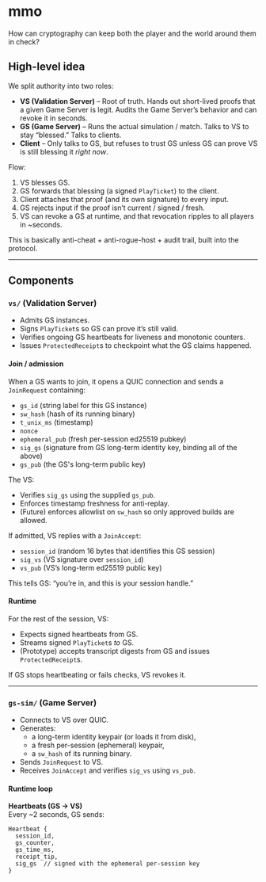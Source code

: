 # mmo

How can cryptography can keep both the player and the world around them in check?

## High-level idea

We split authority into two roles:

- **VS (Validation Server)** – Root of truth. Hands out short-lived proofs that a given Game Server is legit. Audits the Game Server’s behavior and can revoke it in seconds.
- **GS (Game Server)** – Runs the actual simulation / match. Talks to VS to stay “blessed.” Talks to clients.
- **Client** – Only talks to GS, but refuses to trust GS unless GS can prove VS is still blessing it *right now*.

Flow:
1. VS blesses GS.
2. GS forwards that blessing (a signed `PlayTicket`) to the client.
3. Client attaches that proof (and its own signature) to every input.
4. GS rejects input if the proof isn’t current / signed / fresh.
5. VS can revoke a GS at runtime, and that revocation ripples to all players in ~seconds.

This is basically anti-cheat + anti-rogue-host + audit trail, built into the protocol.

---

## Components

### `vs/` (Validation Server)

- Admits GS instances.
- Signs `PlayTicket`s so GS can prove it’s still valid.
- Verifies ongoing GS heartbeats for liveness and monotonic counters.
- Issues `ProtectedReceipt`s to checkpoint what the GS claims happened.

#### Join / admission

When a GS wants to join, it opens a QUIC connection and sends a `JoinRequest` containing:

- `gs_id` (string label for this GS instance)
- `sw_hash` (hash of its running binary)
- `t_unix_ms` (timestamp)
- `nonce`
- `ephemeral_pub` (fresh per-session ed25519 pubkey)
- `sig_gs` (signature from GS long-term identity key, binding all of the above)
- `gs_pub` (the GS's long-term public key)

The VS:
- Verifies `sig_gs` using the supplied `gs_pub`.
- Enforces timestamp freshness for anti-replay.
- (Future) enforces allowlist on `sw_hash` so only approved builds are allowed.

If admitted, VS replies with a `JoinAccept`:
- `session_id` (random 16 bytes that identifies this GS session)
- `sig_vs` (VS signature over `session_id`)
- `vs_pub` (VS’s long-term ed25519 public key)

This tells GS: “you’re in, and this is your session handle.”

#### Runtime

For the rest of the session, VS:
- Expects signed heartbeats from GS.
- Streams signed `PlayTicket`s *to* GS.
- (Prototype) accepts transcript digests from GS and issues `ProtectedReceipt`s.

If GS stops heartbeating or fails checks, VS revokes it.

---

### `gs-sim/` (Game Server)

- Connects to VS over QUIC.
- Generates:
  - a long-term identity keypair (or loads it from disk),
  - a fresh per-session (ephemeral) keypair,
  - a `sw_hash` of its running binary.
- Sends `JoinRequest` to VS.
- Receives `JoinAccept` and verifies `sig_vs` using `vs_pub`.

#### Runtime loop

**Heartbeats (GS → VS)**  
Every ~2 seconds, GS sends:

```text
Heartbeat {
  session_id,
  gs_counter,
  gs_time_ms,
  receipt_tip,
  sig_gs  // signed with the ephemeral per-session key
}
